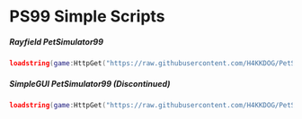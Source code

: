 # PS99 Simple Scripts

##### Rayfield PetSimulator99
```lua
loadstring(game:HttpGet("https://raw.githubusercontent.com/H4KKDOG/PetSimulator99/main/ArrayfieldPS99Solara.lua"))()
```

##### SimpleGUI PetSimulator99 (Discontinued)
```lua
loadstring(game:HttpGet("https://raw.githubusercontent.com/H4KKDOG/PetSimulator99/main/SimpleGUISolara.lua"))()
```
